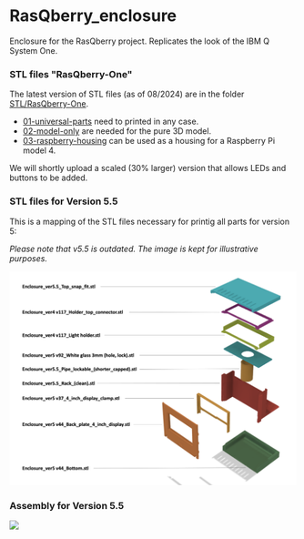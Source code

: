 # RasQberry_enclosure
Enclosure for the RasQberry project. Replicates the look of the IBM Q System One.

### STL files "RasQberry-One"
The latest version of STL files (as of 08/2024) are in the folder [STL/RasQberry-One](STL/RasQberry-One).

* [01-universal-parts](STL/RasQberry-One/01-universal-parts) need to printed in any case.
* [02-model-only](STL/RasQberry-One/02-model-only) are needed for the pure 3D model.
* [03-raspberry-housing](STL/RasQberry-One/03-raspberry-housing) can be used as a housing for a Raspberry Pi model 4.

We will shortly upload a scaled (30% larger) version that allows LEDs and buttons to be added.


### STL files for Version 5.5
This is a mapping of the STL files necessary for printig all parts for version 5: 

*Please note that v5.5 is outdated. The image is kept for illustrative purposes.*

![](images/STL_Filemapping_on_sheme_v5.5.png)


### Assembly for Version 5.5
[![](http://img.youtube.com/vi/LZZDI9oBFN8/0.jpg)](https://www.youtube.com/watch?v=LZZDI9oBFN8 "assembly animation RasQberry 3D model v.5.5") 







